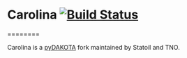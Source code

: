# Carolina [![Build Status](https://travis-ci.org/Statoil/Carolina.svg?branch=master)](https://travis-ci.org/Statoil/Carolina)
========

Carolina is a [pyDAKOTA](https://github.com/wisdem/pyDAKOTA) fork maintained by
Statoil and TNO.
